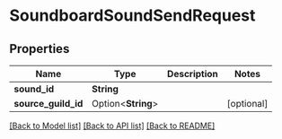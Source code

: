 # SoundboardSoundSendRequest

## Properties

Name | Type | Description | Notes
------------ | ------------- | ------------- | -------------
**sound_id** | **String** |  | 
**source_guild_id** | Option<**String**> |  | [optional]

[[Back to Model list]](../README.md#documentation-for-models) [[Back to API list]](../README.md#documentation-for-api-endpoints) [[Back to README]](../README.md)


